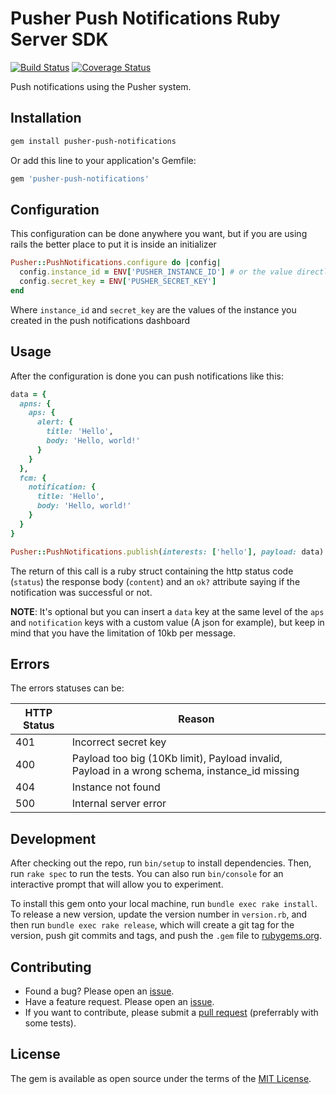 # Pusher Push Notifications Ruby Server SDK

[![Build Status](https://travis-ci.org/pusher/push-notifications-ruby.svg?branch=master)](https://travis-ci.org/pusher/push-notifications-ruby)
[![Coverage Status](https://coveralls.io/repos/github/pusher/push-notifications-ruby/badge.svg?branch=update-sdk)](https://coveralls.io/github/pusher/push-notifications-ruby?branch=update-sdk)

Push notifications using the Pusher system.

## Installation

```bash
gem install pusher-push-notifications
```

Or add this line to your application's Gemfile:

```ruby
gem 'pusher-push-notifications'
```

## Configuration

This configuration can be done anywhere you want, but if you are using rails the better place to put it is inside an initializer

```ruby
Pusher::PushNotifications.configure do |config|
  config.instance_id = ENV['PUSHER_INSTANCE_ID'] # or the value directly
  config.secret_key = ENV['PUSHER_SECRET_KEY']
end
```

Where `instance_id` and `secret_key` are the values of the instance you created in the push notifications dashboard

## Usage

After the configuration is done you can push notifications like this:

```ruby
data = {
  apns: {
    aps: {
      alert: {
        title: 'Hello',
        body: 'Hello, world!'
      }
    }
  },
  fcm: {
    notification: {
      title: 'Hello',
      body: 'Hello, world!'
    }
  }
}

Pusher::PushNotifications.publish(interests: ['hello'], payload: data)
```

The return of this call is a ruby struct containing the http status code (`status`) the response body (`content`) and an `ok?` attribute saying if the notification was successful or not.

**NOTE**: It's optional but you can insert a `data` key at the same level of the `aps` and `notification` keys with a custom value (A json for example), but keep in mind that you have the limitation of 10kb per message.

## Errors

The errors statuses can be:

HTTP Status | Reason
--- | ---
401 | Incorrect secret key
400 | Payload too big (10Kb limit), Payload invalid, Payload in a wrong schema, instance_id missing
404 | Instance not found
500 | Internal server error

## Development

After checking out the repo, run `bin/setup` to install dependencies. Then, run `rake spec` to run the tests. You can also run `bin/console` for an interactive prompt that will allow you to experiment.

To install this gem onto your local machine, run `bundle exec rake install`. To release a new version, update the version number in `version.rb`, and then run `bundle exec rake release`, which will create a git tag for the version, push git commits and tags, and push the `.gem` file to [rubygems.org](https://rubygems.org).

## Contributing

- Found a bug? Please open an [issue](https://github.com/pusher/push-notifications-ruby/issues).
- Have a feature request. Please open an [issue](https://github.com/pusher/push-notifications-ruby/issues).
- If you want to contribute, please submit a [pull request](https://github.com/pusher/push-notifications-ruby/pulls) (preferrably with some tests).

## License

The gem is available as open source under the terms of the [MIT License](https://opensource.org/licenses/MIT).
